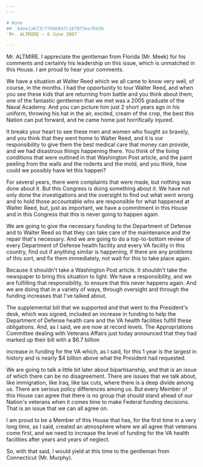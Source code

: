 ```yaml
---
---

# None
## `64ee1a673cf7606847c1878f3eefb65b`
`Mr. ALTMIRE — 6 June 2007`

---
```



Mr. ALTMIRE. I appreciate the gentleman from Florida (Mr. Meek) for 
his comments and certainly his leadership on this issue, which is 
unmatched in this House. I am proud to hear your comments.

We have a situation at Walter Reed which we all came to know very 
well, of course, in the months. I had the opportunity to tour Walter 
Reed, and when you see these kids that are returning from battle and 
you think about them, one of the fantastic gentlemen that we met was a 
2005 graduate of the Naval Academy. And you can picture him just 2 
short years ago in his uniform, throwing his hat in the air, excited, 
cream of the crop, the best this Nation can put forward, and he came 
home just horrifically injured.

It breaks your heart to see these men and women who fought so 
bravely, and you think that they went home to Walter Reed, and it is 
our responsibility to give them the best medical care that money can 
provide, and we had disastrous things happening there. You think of the 
living conditions that were outlined in that Washington Post article, 
and the paint peeling from the walls and the rodents and the mold, and 
you think, how could we possibly have let this happen?

For several years, there were complaints that were made, but nothing 
was done about it. But this Congress is doing something about it. We 
have not only done the investigations and the oversight to find out 
what went wrong and to hold those accountable who are responsible for 
what happened at Walter Reed, but, just as important, we have a 
commitment in this House and in this Congress that this is never going 
to happen again.

We are going to give the necessary funding to the Department of 
Defense and to Walter Reed so that they can take care of the 
maintenance and the repair that's necessary. And we are going to do a 
top-to-bottom review of every Department of Defense health facility and 
every VA facility in this country, find out if anything similar is 
happening, if there are any problems of this sort, and fix them 
immediately, not wait for this to take place again.

Because it shouldn't take a Washington Post article. It shouldn't 
take the newspaper to bring this situation to light. We have a 
responsibility, and we are fulfilling that responsibility, to ensure 
that this never happens again. And we are doing that in a variety of 
ways, through oversight and through the funding increases that I've 
talked about.

The supplemental bill that we supported and that went to the 
President's desk, which was signed, included an increase in funding to 
help the Department of Defense health care and the VA health facilities 
fulfill these obligations. And, as I said, we are now at record levels. 
The Appropriations Committee dealing with Veterans Affairs just today 
announced that they had marked up their bill with a $6.7 billion


increase in funding for the VA which, as I said, for this 1 year is the 
largest in history and is nearly $4 billion above what the President 
had requested.

We are going to talk a little bit later about bipartisanship, and 
that is an issue of which there can be no disagreement. There are 
issues that we talk about, like immigration, like Iraq, like tax cuts, 
where there is a deep divide among us. There are serious policy 
differences among us. But every Member of this House can agree that 
there is no group that should stand ahead of our Nation's veterans when 
it comes time to make Federal funding decisions. That is an issue that 
we can all agree on.

I am proud to be a Member of this House that has, for the first time 
in a very long time, as I said, created an atmosphere where we all 
agree that veterans come first, and we need to increase the level of 
funding for the VA health facilities after years and years of neglect.

So, with that said, I would yield at this time to the gentleman from 
Connecticut (Mr. Murphy).